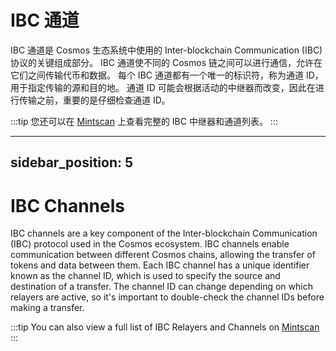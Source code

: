 # IBC 通道

IBC 通道是 Cosmos 生态系统中使用的 Inter-blockchain Communication (IBC) 协议的关键组成部分。
IBC 通道使不同的 Cosmos 链之间可以进行通信，允许在它们之间传输代币和数据。
每个 IBC 通道都有一个唯一的标识符，称为通道 ID，用于指定传输的源和目的地。
通道 ID 可能会根据活动的中继器而改变，因此在进行传输之前，重要的是仔细检查通道 ID。

:::tip
您还可以在 [Mintscan](https://www.mintscan.io/evmos/relayers) 上查看完整的 IBC 中继器和通道列表。
:::


---
sidebar_position: 5
---

# IBC Channels

IBC channels are a key component of the Inter-blockchain Communication (IBC) protocol used in the Cosmos ecosystem. 
IBC channels enable communication between different Cosmos chains, allowing the transfer of tokens and data between 
them. Each IBC channel has a unique identifier known as the channel ID, which is used to specify the source and 
destination of a transfer. The channel ID can change depending on which relayers are active, so it's important to
 double-check the channel IDs before making a transfer.

:::tip
You can also view a full list of IBC Relayers and Channels on [Mintscan](https://www.mintscan.io/evmos/relayers)
:::
